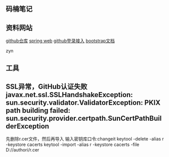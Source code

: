 ## 码楠笔记

## 资料网站
[github仓库](https://github.com/PhoebeNan/community)
[spring web](https://spring.io/guides)
[github登录接入](https://developer.github.com/apps/)
[bootstrap文档](https://v3.bootcss.com/)

zyn

## 工具

## SSL异常，GitHub认证失败javax.net.ssl.SSLHandshakeException: sun.security.validator.ValidatorException: PKIX path building failed: sun.security.provider.certpath.SunCertPathBuilderException
先删除r.cer文件，然后再导入    输入密钥库口令:changeit
keytool -delete -alias r -keystore cacerts
keytool -import -alias r -keystore cacerts -file D://authori/r.cer
